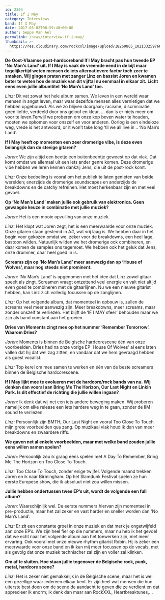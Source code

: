 ```yaml
---
id: 2304
title: If I May
category: Interviews
band: If I May
date: 2017-05-02T08:59:48+00:00
author: Seppe Van Ael
permalink: /news/interview-if-i-may/
thumbnail: >-
  https://res.cloudinary.com/rockxxl/image/upload/18260865_10213325976681794_1644302700_o.jpg
---
```

**De Oost-Vlaamse post-hardcoreband If I May bracht pas hun tweede EP 'No Man's Land' uit. If I May is vaak de vreemde eend in de bijt maar tegelijkertijd weten mensen de iets alternatievere factor toch zeer te smaken. Wij gingen praten met zanger Linz en bassist Joren en kwamen beter te weten hoe de muziek van dit vijftal nu eenmaal in elkaar zit.**
**Licht eens even jullie albumtitel ‘No Man’s Land’ toe.**

<span style="font-weight: 400;"><em>Linz:</em> Dit vat zowat het hele album samen. We leven in een wereld waar mensen in angst leven, maar waar dezelfde mensen alles vernietigen dat we hebben opgebouwd. Als we zo blijven doorgaan; racisme, discriminatie, geen liefde, verdeeld door ons geloof en kleur, &#8230; dan is er niets meer om voor te leven.Terwijl we proberen om onze kop boven water te houden, moeten we opkomen voor onszelf en voor anderen. Oorlog is een eindeloze weg, vrede is het antwoord, or it won’t take long ‘til we all live in .. ‘No Man’s Land’.</span>

**If I May heeft op momenten een zeer dromerige vibe, is deze even belangrijk dan de stevige gitaren?**

<span style="font-weight: 400;"><em>Joren:</em> We zijn altijd een beetje een buitenbeentje geweest op dat vlak. Dat komt omdat we allemaal uit een iets ander genre komen. Deze dromerige vibe hebben we leren kennen dankzij Jens, die uit de post-rock komt. </span>

<span style="font-weight: 400;"><em>Linz:</em> </span><span style="font-weight: 400;">Onze bedoeling is vooral om het publiek te laten genieten van beide werelden; enerzijds de dromerige soundscapes en anderzijds de breakdowns en de catchy refreinen. Het moet herkenbaar zijn en met veel gevoel.</span>

**Op ‘No Man’s Land’ maken jullie ook gebruik van elektronica. Geen gewaagde keuze in combinatie met jullie muziek?**

<span style="font-weight: 400;"><em>Joren:</em> Het is een mooie opvulling van onze muziek. </span>

<span style="font-weight: 400;"><em>Linz:</em> Het klopt wat Joren zegt, het is een meerwaarde voor onze muziek. Onze gitaren staan gestemd in A#, wat vrij laag is. We hebben daar in het begin voor gekozen omdat we, zeker voor de breakdowns, een heel lage, bastoon wilden. Natuurlijk wilden we het dromerige ook combineren, en daar komen de samples ons tegemoet. We hebben ook het geluk dat Jens, onze drummer, daar heel goed in is.</span>

**Screams zijn op ‘No Man’s Land’ meer aanwezig dan op ‘House of Wolves’, maar nog steeds niet prominent.**

<span style="font-weight: 400;"><em>Joren: '</em>No Man’s Land' is opgenomen met het idee dat Linz zowel gitaar speelt als zingt. Screamen vraagt ontzettend veel energie en valt niet altijd even goed te combineren met de gitaarlijnen. Nu we een nieuwe gitarist hebben, kan Linz zich volledig focussen op de zanglijnen.</span>

<span style="font-weight: 400;"><em>Linz: </em>Op het volgende album, dat momenteel in opbouw is, zullen de screams veel meer aanwezig zijn. Meer breakdowns, meer screams, maar zonder onszelf te verliezen. Het blijft de ‘IF I MAY sfeer’ behouden maar we zijn als band constant aan het groeien.</span>

**Dries van Moments zingt mee op het nummer ‘Remember Tomorrow’. Waarom Dries?**

<span style="font-weight: 400;"><em>Joren:</em> Moments is binnen de Belgische hardcorescene één van onze voorbeelden. Dries had na onze vorige EP 'House Of Wolves' al eens laten vallen dat hij dat wel zag zitten, en vandaar dat we hem gevraagd hebben als guest vocalist.</span>

<span style="font-weight: 400;"><em> Linz:</em> Top kerel om mee samen te werken en één van de beste screamers binnen de Belgische hardcorescene.</span>

**If I May lijkt mee te evolueren met de hardcore/rock bands van nu. Wij denken dan vooral aan Bring Me The Horizon, Our Last Night en Linkin Park. Is dit effectief de richting die jullie willen ingaan?**

<span style="font-weight: 400;"><em>Joren:</em> Ik denk dat wij net een iets andere beweging maken. Wij proberen namelijk om elke release een iets hardere weg in te gaan, zonder de IIM-sound te verliezen.</span>

<span style="font-weight: 400;"><em>Linz:</em> Persoonlijk zijn BMTH, Our Last Night en vooral Too Close To Touch mijn grote voorbeelden qua zang. Op muzikaal vlak houd ik dan van meer breakdowns en zwaardere riffs.</span>

**We gaven net al enkele voorbeelden, maar met welke band zouden jullie eens willen samen spelen?** <span style="font-weight: 400;"> </span>

<span style="font-weight: 400;"><em>Joren:</em> Persoonlijk zou ik graag eens spelen met A Day To Remember, Bring Me The Horizon en Too Close To Touch.</span>

<span style="font-weight: 400;"><em>Linz:</em> Too Close To Touch, zonder enige twijfel. Volgende maand trekken Joren en ik naar Birmingham. Op het Slamdunk Festival spelen ze hun eerste Europese show, die ik absoluut niet zou willen missen.</span>

**Jullie hebben ondertussen twee EP’s uit, wordt de volgende een full album?**

<span style="font-weight: 400;"><em>Joren:</em> Waarschijnlijk wel. De eerste nummers hiervan zijn momenteel in pre-productie, maar het zal zeker en vast harder en sneller worden dan 'No Man’s Land'.</span>

<span style="font-weight: 400;"><em>Linz:</em> Er zit een constante groei in onze muziek en dat merk je ongetwijfeld aan onze EP’s. We zijn heel fier op die nummers, maar nu heb ik het gevoel dat we echt naar het volgende album aan het toewerken zijn, met meer ervaring. Ook vooral met onze nieuwe rhythm gitarist Robin. Hij is zeker een meerwaarde voor onze band en ik kan mij meer focussen op de vocals, met als gevolg dat onze muziek technischer zal zijn en voller zal klinken.</span>

**Om af te sluiten. Hoe staan jullie tegenover de Belgische rock, punk, metal, hardcore scene?**
  
<span style="font-weight: 400;"><em>Linz:</em> Het is zeker niet gemakkelijk in de Belgische scene, maar het is wel een gezellige waar iedereen elkaar kent. Er zijn heel wat mensen die hun uiterste best doen om de scene de aandacht te geven die ze verdient en dat apprecieer ik enorm; ik denk dan maar aan RockXXL, Heartbreaktunes,…</span>
